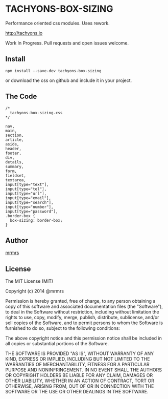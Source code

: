 # TACHYONS-BOX-SIZING

Performance oriented css modules.
Uses rework.

http://tachyons.io

Work In Progress. Pull requests and open issues welcome.

## Install
```
npm install --save-dev tachyons-box-sizing
```
or download the css on github and include it in your project.

## The Code
```
/*
  tachyons-box-sizing.css
*/

nav,
main,
section,
article,
aside,
header,
footer,
div,
details,
summary,
form,
fieldset,
textarea,
input[type="text"],
input[type="tel"],
input[type="url"],
input[type="email"],
input[type="search"],
input[type="number"],
input[type="password"],
.border-box {
  box-sizing: border-box;
}
```

## Author

[mrmrs](http://mrmrs.io)

## License

The MIT License (MIT)

Copyright (c) 2014 @mrmrs

Permission is hereby granted, free of charge, to any person obtaining a copy
of this software and associated documentation files (the "Software"), to deal
in the Software without restriction, including without limitation the rights
to use, copy, modify, merge, publish, distribute, sublicense, and/or sell
copies of the Software, and to permit persons to whom the Software is
furnished to do so, subject to the following conditions:

The above copyright notice and this permission notice shall be included in
all copies or substantial portions of the Software.

THE SOFTWARE IS PROVIDED "AS IS", WITHOUT WARRANTY OF ANY KIND, EXPRESS OR
IMPLIED, INCLUDING BUT NOT LIMITED TO THE WARRANTIES OF MERCHANTABILITY,
FITNESS FOR A PARTICULAR PURPOSE AND NONINFRINGEMENT. IN NO EVENT SHALL THE
AUTHORS OR COPYRIGHT HOLDERS BE LIABLE FOR ANY CLAIM, DAMAGES OR OTHER
LIABILITY, WHETHER IN AN ACTION OF CONTRACT, TORT OR OTHERWISE, ARISING FROM,
OUT OF OR IN CONNECTION WITH THE SOFTWARE OR THE USE OR OTHER DEALINGS IN
THE SOFTWARE.

